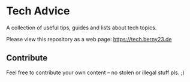 # Tech Advice
A collection of useful tips, guides and lists about tech topics.

Please view this repository as a web page: https://tech.berny23.de

## Contribute
Feel free to contribute your own content – no stolen or illegal stuff pls. ;)

